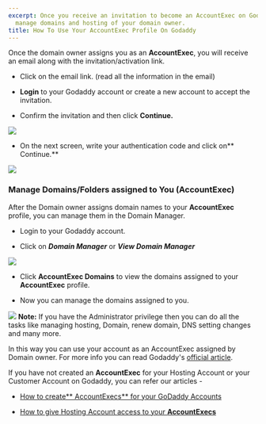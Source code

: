 ```yaml
---
excerpt: Once you receive an invitation to become an AccountExec on Godaddy, you can
  manage domains and hosting of your domain owner.
title: How To Use Your AccountExec Profile On Godaddy
---
```


Once the domain owner assigns you as an **AccountExec**, you will receive an email along with the invitation/activation link.



	
  * Click on the email link. (read all the information in the email)

	
  * **Login** to your Godaddy account or create a new account to accept the invitation.

	
  * Confirm the invitation and then click **Continue.**

[![](https://rtcamp.com/wp-content/uploads/2011/01/B2W-godaddy-5.png)](https://rtcamp.com/wp-content/uploads/2011/01/B2W-godaddy-5.png)
	
  * On the next screen, write your authentication code and click on** Continue.**

[![](https://rtcamp.com/wp-content/uploads/2011/01/b2w-accexec-2-600x207.png)](https://rtcamp.com/wp-content/uploads/2011/01/b2w-accexec-2.png)


### **Manage Domains/Folders assigned to You (AccountExec)**


After the Domain owner assigns domain names to your **AccountExec** profile, you can manage them in the Domain Manager.



	
  * Login to your Godaddy account.

	
  * Click on _**Domain Manager**_ or _**View Domain Manager**_

[![](https://rtcamp.com/wp-content/uploads/2011/01/B2W-accexec-1-600x195.png)](https://rtcamp.com/wp-content/uploads/2011/01/B2W-accexec-1.png)
	
  * Click **AccountExec Domains** to view the domains assigned to your **AccountExec** profile.

	
  * Now you can manage the domains assigned to you.

[![](https://rtcamp.com/wp-content/uploads/2011/01/bloggertowp-images-6.png)](https://rtcamp.com/wp-content/uploads/2011/01/bloggertowp-images-6.png)
**Note:** If you have the Administrator privilege then you can do all the tasks like managing hosting, Domain, renew domain, DNS setting changes and many more.

In this way you can use your account as an AccountExec assigned by Domain owner. For more info you can read Godaddy's [official article](http://help.godaddy.com/article/3138).

If you have not created an **AccountExec** for your Hosting Account or your Customer Account on Godaddy, you can refer our articles -



	
  * [How to create** AccountExecs** for your GoDaddy Accounts](http://bloggertowp.org/accountexec-giving-access-to-godaddy-account-without-sharing-password/)

	
  * [How to give Hosting Account access to your **AccountExecs**](http://bloggertowp.org/give-hosting-access-to-accountexec-in-godaddy/)



